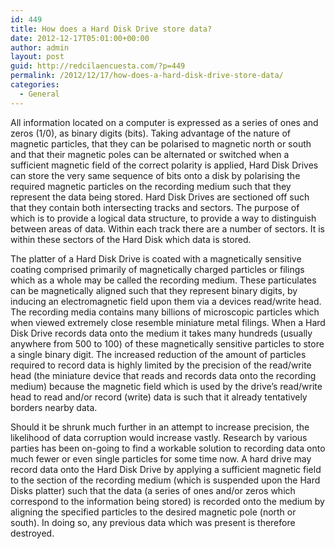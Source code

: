 ```yaml
---
id: 449
title: How does a Hard Disk Drive store data?
date: 2012-12-17T05:01:00+00:00
author: admin
layout: post
guid: http://redcilaencuesta.com/?p=449
permalink: /2012/12/17/how-does-a-hard-disk-drive-store-data/
categories:
  - General
---
```

All information located on a computer is expressed as a series of ones and zeros (1/0), as binary digits (bits). Taking advantage of the nature of magnetic particles, that they can be polarised to magnetic north or south and that their magnetic poles can be alternated or switched when a sufficient magnetic field of the correct polarity is applied, Hard Disk Drives can store the very same sequence of bits onto a disk by polarising the required magnetic particles on the recording medium such that they represent the data being stored. Hard Disk Drives are sectioned off such that they contain both intersecting tracks and sectors. The purpose of which is to provide a logical data structure, to provide a way to distinguish between areas of data. Within each track there are a number of sectors. It is within these sectors of the Hard Disk which data is stored.

The platter of a Hard Disk Drive is coated with a magnetically sensitive coating comprised primarily of magnetically charged particles or filings which as a whole may be called the recording medium. These particulates can be magnetically aligned such that they represent binary digits, by inducing an electromagnetic field upon them via a devices read/write head. The recording media contains many billions of microscopic particles which when viewed extremely close resemble miniature metal filings. When a Hard Disk Drive records data onto the medium it takes many hundreds (usually anywhere from 500 to 100) of these magnetically sensitive particles to store a single binary digit. The increased reduction of the amount of particles required to record data is highly limited by the precision of the read/write head (the miniature device that reads and records data onto the recording medium) because the magnetic field which is used by the drive’s read/write head to read and/or record (write) data is such that it already tentatively borders nearby data.

Should it be shrunk much further in an attempt to increase precision, the likelihood of data corruption would increase vastly. Research by various parties has been on-going to find a workable solution to recording data onto much fewer or even single particles for some time now. A hard drive may record data onto the Hard Disk Drive by applying a sufficient magnetic field to the section of the recording medium (which is suspended upon the Hard Disks platter) such that the data (a series of ones and/or zeros which correspond to the information being stored) is recorded onto the medium by aligning the specified particles to the desired magnetic pole (north or south). In doing so, any previous data which was present is therefore destroyed.